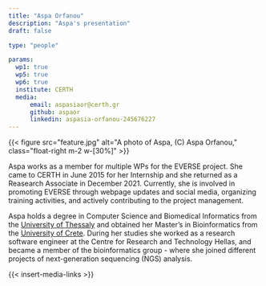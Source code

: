 ```yaml
---
title: "Aspa Orfanou"
description: "Aspa's presentation"
draft: false

type: "people"

params:
  wp1: true
  wp5: true
  wp6: true
  institute: CERTH
  media:
      email: aspasiaor@certh.gr
      github: aspaor
      linkedin: aspasia-orfanou-245676227
---
```


{{< figure src="feature.jpg" alt="A photo of Aspa, (C) Aspa Orfanou," class="float-right m-2 w-[30%]" >}}

Aspa works as a member for multiple WPs for the EVERSE project. She came to CERTH in June 2015 for her Internship and she returned as a Reasearch Associate in December 2021. Currently, she is involved in promoting EVERSE through webpage updates and social media, organizing training activities, and actively contributing to the project management.

Aspa holds a degree in Computer Science and Biomedical Informatics from the [University of Thessaly](https://www.uth.gr/en/spoydes/proptychiakes/schools-departments/school-science/department-computer-science-and-biomedical-informatics) and obtained her Master’s in Bioinformatics from the [University of Crete](https://www.uoc.gr/en/home/). During her studies she worked as a research software engineer at the  Centre for Research and Technology Hellas, and became a member of the bioinformatics group - where she joined different projects of next-generation sequencing (NGS) analysis.

{{< insert-media-links >}}
